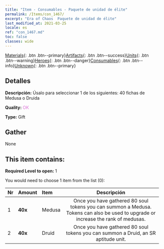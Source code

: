 ```yaml
---
title: "Item - Consumables - Paquete de unidad de élite"
permalink: /Items/con_1467/
excerpt: "Era of Chaos  Paquete de unidad de élite"
last_modified_at: 2021-03-25
locale: es
ref: "con_1467.md"
toc: false
classes: wide
---
```

 [Materials](/es/Items/){: .btn .btn--primary}[Artifacts](/es/Items/Artifacts/){: .btn .btn--success}[Units](/es/Items/Units/){: .btn .btn--warning}[Heroes](/es/Items/Heroes/){: .btn .btn--danger}[Consumables](/es/Items/Consumables/){: .btn .btn--info}[Unknown](/es/Items/Unknown/){: .btn .btn--primary}

## Detalles
 **Descripción:** Úsalo para seleccionar 1 de los siguientes: 40 fichas de Medusa o Druida

 **Quality:** <span style="color: #DA70D6">OK</span>

 **Type:** Gift

## Gather

  None

## This item contains:

 **Required Level to open:** 1

 You would need to choose 1 item from the list (0):

  | Nr | Amount |     Item    | Descripción |
  |:---|:-------|:------------|:-----------:|
  | 1 |  **40x** | Medusa | Once you have gathered 80 soul tokens you can summon a Medusa. Tokens can also be used to upgrade or increase the rank of medusas.  | 
  | 2 |  **40x** | Druid | Once you have gathered 80 soul tokens you can summon a Druid, an SR aptitude unit.  | 
